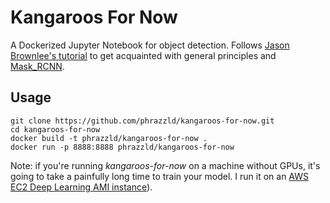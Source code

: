 # Kangaroos For Now

A Dockerized Jupyter Notebook for object detection. Follows [Jason Brownlee's tutorial](https://machinelearningmastery.com/how-to-train-an-object-detection-model-with-keras/) to get acquainted with general principles and [Mask_RCNN](https://github.com/matterport/Mask_RCNN).

## Usage
```
git clone https://github.com/phrazzld/kangaroos-for-now.git
cd kangaroos-for-now
docker build -t phrazzld/kangaroos-for-now .
docker run -p 8888:8888 phrazzld/kangaroos-for-now
```

Note: if you're running *kangaroos-for-now* on a machine without GPUs, it's going to take a painfully long time to train your model. I run it on an [AWS EC2 Deep Learning AMI instance](https://aws.amazon.com/marketplace/pp/B077GCH38C)).
